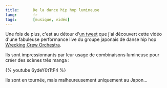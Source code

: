 ```yaml
---
title:      De la dance hip hop lumineuse
lang:       fr
tags:       [musique, vidéo]
---
```


Une fois de plus, c'est au détour d'[un tweet](https://twitter.com/codepo8/status/180626257938100224) que j'ai découvert cette vidéo d'une fabuleuse performance live du groupe japonais de danse hip hop [Wrecking Crew Orchestra](http://wizarts.jp/).

Ils sont impressionnants par leur usage de combinaisons lumineuse pour créer des scènes très manga :

{% youtube 6ydeY0tTtF4 %}

Ils sont en tournée, mais malheureusement uniquement au Japon…
